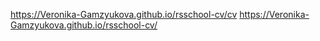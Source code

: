 https://Veronika-Gamzyukova.github.io/rsschool-cv/cv
https://Veronika-Gamzyukova.github.io/rsschool-cv/
